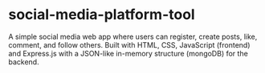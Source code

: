 # social-media-platform-tool
A simple social media web app where users can register, create posts, like, comment, and follow others. Built with HTML, CSS, JavaScript (frontend) and Express.js with a JSON-like in-memory structure (mongoDB) for the backend.
